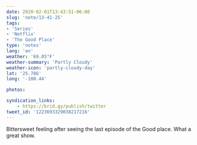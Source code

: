 ```yaml
---
date: 2020-02-01T13:43:51-06:00
slug: 'note/13-41-25'
tags:
- 'Series'
- 'Netflix'
- 'The Good Place'
type: 'notes'
lang: 'en'
weather: '69.05°F'
weather-summary: 'Partly Cloudy'
weather-icon: 'partly-cloudy-day'
lat: '25.786'
long: '-100.44'

photos:

syndication_links:
    - https://brid.gy/publish/twitter
tweet_id: '1223693329038217216'
---
```

Bittersweet feeling after seeing the last episode of the Good place. 
What a great show.
  